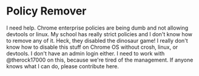 # Policy Remover
I need help. Chrome enterprise policies are being dumb and not allowing devtools or linux.
My school has really strict policies and I don't know how to remove any of it.
Heck, they disabled the dinosaur game!
I really don't know how to disable this stuff on Chrome OS without crosh, linux, or devtools.
I don't have an admin login either.
I need to work with @therock17000 on this, because we're tired of the management.
If anyone knows what I can do, please contribute here.
